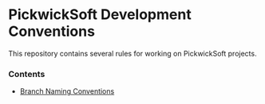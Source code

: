 # PickwickSoft Development Conventions
This repository contains several rules for working on PickwickSoft projects.

### Contents
- [Branch Naming Conventions](https://github.com/PickwickSoft/conventions/blob/main/BRANCH_NAMING.md)
